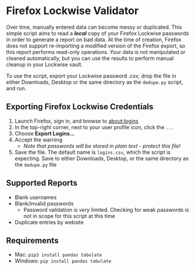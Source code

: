 # Firefox Lockwise Validator

Over time, manually entered data can become messy or duplicated. This simple script aims to read a ***local*** copy of your Firefox Lockwise passwords in order to generate a report on bad data. At the time of creation, Firefox does not support re-importing a modified version of the Firefox export, so this report performs read-only operations. Your data is not manipulated or cleaned automatically, but you can use the results to perform manual cleanup in your Lockwise vault.

To use the script, export your Lockwise password .csv, drop the file in either Downloads, Desktop or the same directory as the `dedupe.py` script, and run.
  
## Exporting Firefox Lockwise Credentials

1. Launch Firefox, sign in, and browse to [about:logins](about:logins)
2. In the top-right corner, next to your user profile icon, click the `...`
3. Choose **Export Logins...**
4. Accept the warning
   * *Note that passwords will be stored in plain text - protect this file!*
5. Save the file. The default name is `logins.csv`, which the script is expecting. Save to either Downloads, Desktop, or the same directory as the `dedupe.py` file

## Supported Reports

* Blank usernames
* Blank/invalid passwords
	* Password validation is *very* limited. Checking for weak passwords is not in scope for this script at this time
* Duplicate entries by website

## Requirements

* Mac: `pip3 install pandas tabulate`
* Windows: `pip install pandas tabulate`